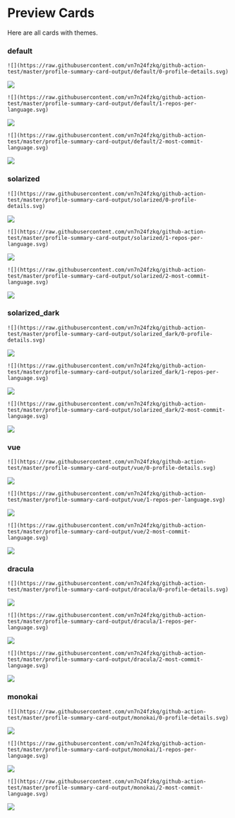 
# Preview Cards

Here are all cards with themes.


### default


```
![](https://raw.githubusercontent.com/vn7n24fzkq/github-action-test/master/profile-summary-card-output/default/0-profile-details.svg)
```
![](https://raw.githubusercontent.com/vn7n24fzkq/github-action-test/master/profile-summary-card-output/default/0-profile-details.svg)


```
![](https://raw.githubusercontent.com/vn7n24fzkq/github-action-test/master/profile-summary-card-output/default/1-repos-per-language.svg)
```
![](https://raw.githubusercontent.com/vn7n24fzkq/github-action-test/master/profile-summary-card-output/default/1-repos-per-language.svg)


```
![](https://raw.githubusercontent.com/vn7n24fzkq/github-action-test/master/profile-summary-card-output/default/2-most-commit-language.svg)
```
![](https://raw.githubusercontent.com/vn7n24fzkq/github-action-test/master/profile-summary-card-output/default/2-most-commit-language.svg)


### solarized


```
![](https://raw.githubusercontent.com/vn7n24fzkq/github-action-test/master/profile-summary-card-output/solarized/0-profile-details.svg)
```
![](https://raw.githubusercontent.com/vn7n24fzkq/github-action-test/master/profile-summary-card-output/solarized/0-profile-details.svg)


```
![](https://raw.githubusercontent.com/vn7n24fzkq/github-action-test/master/profile-summary-card-output/solarized/1-repos-per-language.svg)
```
![](https://raw.githubusercontent.com/vn7n24fzkq/github-action-test/master/profile-summary-card-output/solarized/1-repos-per-language.svg)


```
![](https://raw.githubusercontent.com/vn7n24fzkq/github-action-test/master/profile-summary-card-output/solarized/2-most-commit-language.svg)
```
![](https://raw.githubusercontent.com/vn7n24fzkq/github-action-test/master/profile-summary-card-output/solarized/2-most-commit-language.svg)


### solarized_dark


```
![](https://raw.githubusercontent.com/vn7n24fzkq/github-action-test/master/profile-summary-card-output/solarized_dark/0-profile-details.svg)
```
![](https://raw.githubusercontent.com/vn7n24fzkq/github-action-test/master/profile-summary-card-output/solarized_dark/0-profile-details.svg)


```
![](https://raw.githubusercontent.com/vn7n24fzkq/github-action-test/master/profile-summary-card-output/solarized_dark/1-repos-per-language.svg)
```
![](https://raw.githubusercontent.com/vn7n24fzkq/github-action-test/master/profile-summary-card-output/solarized_dark/1-repos-per-language.svg)


```
![](https://raw.githubusercontent.com/vn7n24fzkq/github-action-test/master/profile-summary-card-output/solarized_dark/2-most-commit-language.svg)
```
![](https://raw.githubusercontent.com/vn7n24fzkq/github-action-test/master/profile-summary-card-output/solarized_dark/2-most-commit-language.svg)


### vue


```
![](https://raw.githubusercontent.com/vn7n24fzkq/github-action-test/master/profile-summary-card-output/vue/0-profile-details.svg)
```
![](https://raw.githubusercontent.com/vn7n24fzkq/github-action-test/master/profile-summary-card-output/vue/0-profile-details.svg)


```
![](https://raw.githubusercontent.com/vn7n24fzkq/github-action-test/master/profile-summary-card-output/vue/1-repos-per-language.svg)
```
![](https://raw.githubusercontent.com/vn7n24fzkq/github-action-test/master/profile-summary-card-output/vue/1-repos-per-language.svg)


```
![](https://raw.githubusercontent.com/vn7n24fzkq/github-action-test/master/profile-summary-card-output/vue/2-most-commit-language.svg)
```
![](https://raw.githubusercontent.com/vn7n24fzkq/github-action-test/master/profile-summary-card-output/vue/2-most-commit-language.svg)


### dracula


```
![](https://raw.githubusercontent.com/vn7n24fzkq/github-action-test/master/profile-summary-card-output/dracula/0-profile-details.svg)
```
![](https://raw.githubusercontent.com/vn7n24fzkq/github-action-test/master/profile-summary-card-output/dracula/0-profile-details.svg)


```
![](https://raw.githubusercontent.com/vn7n24fzkq/github-action-test/master/profile-summary-card-output/dracula/1-repos-per-language.svg)
```
![](https://raw.githubusercontent.com/vn7n24fzkq/github-action-test/master/profile-summary-card-output/dracula/1-repos-per-language.svg)


```
![](https://raw.githubusercontent.com/vn7n24fzkq/github-action-test/master/profile-summary-card-output/dracula/2-most-commit-language.svg)
```
![](https://raw.githubusercontent.com/vn7n24fzkq/github-action-test/master/profile-summary-card-output/dracula/2-most-commit-language.svg)


### monokai


```
![](https://raw.githubusercontent.com/vn7n24fzkq/github-action-test/master/profile-summary-card-output/monokai/0-profile-details.svg)
```
![](https://raw.githubusercontent.com/vn7n24fzkq/github-action-test/master/profile-summary-card-output/monokai/0-profile-details.svg)


```
![](https://raw.githubusercontent.com/vn7n24fzkq/github-action-test/master/profile-summary-card-output/monokai/1-repos-per-language.svg)
```
![](https://raw.githubusercontent.com/vn7n24fzkq/github-action-test/master/profile-summary-card-output/monokai/1-repos-per-language.svg)


```
![](https://raw.githubusercontent.com/vn7n24fzkq/github-action-test/master/profile-summary-card-output/monokai/2-most-commit-language.svg)
```
![](https://raw.githubusercontent.com/vn7n24fzkq/github-action-test/master/profile-summary-card-output/monokai/2-most-commit-language.svg)

